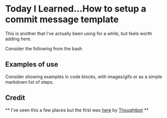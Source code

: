 # Today I Learned...How to setup a commit message template

This is another that I've actually been using for a while, but feels worth adding here.



Consider the following from the bash

## Examples of use

Consider showing examples in code blocks, with images/gifs or as a simple markdown list of steps.



## Credit

** I've seen this a few places but the first was [here](https://robots.thoughtbot.com/better-commit-messages-with-a-gitmessage-template) by [Thoughtbot](https://thoughtbot.com/)  **

